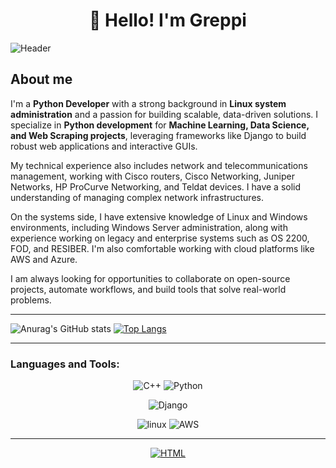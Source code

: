 <h1 align="center">👋 Hello! I'm Greppi </h1>

![Header](https://github.com/Rgreppi/Rgreppi/blob/master/Assets/Banner-Profesional.png)


## About me
I'm a **Python Developer** with a strong background in **Linux system administration** and a passion for building scalable, data-driven solutions. I specialize in **Python development** for **Machine Learning, Data Science, and Web Scraping projects**, leveraging frameworks like Django to build robust web applications and interactive GUIs.

My technical experience also includes network and telecommunications management, working with Cisco routers, Cisco Networking, Juniper Networks, HP ProCurve Networking, and Teldat devices. I have a solid understanding of managing complex network infrastructures.

On the systems side, I have extensive knowledge of Linux and Windows environments, including Windows Server administration, along with experience working on legacy and enterprise systems such as OS 2200, FOD, and RESIBER. I'm also comfortable working with cloud platforms like AWS and Azure.

I am always looking for opportunities to collaborate on open-source projects, automate workflows, and build tools that solve real-world problems.




___

![Anurag's GitHub stats](https://github-readme-stats.vercel.app/api?username=Rgreppi&theme=aura&show_icons=true)
[![Top Langs]( https://github-readme-stats.vercel.app/api/top-langs/?username=Rgreppi&layout=compact&theme=aura)](https://github.com/Rgreppi/github-readme-stats) 

---

### **Languages and Tools:**
<div align="center">

![C++](https://img.shields.io/badge/-C++-070404?style=for-the-badge&logo=c%2B%2B&logoColor=%2300599C&logoSize=auto)
![Python](https://img.shields.io/badge/-Python-070404?style=for-the-badge&logo=python&logoColor=%233776AB&logoSize=auto)



![Django](https://img.shields.io/badge/-django-070404?style=for-the-badge&logo=django&logoColor=%23092E20&logoSize=auto)


![linux](https://img.shields.io/badge/-linux-070404?style=for-the-badge&logo=linux&logoColor=%23FCC624&logoSize=auto)
![AWS](https://img.shields.io/badge/-AWS-070404?style=for-the-badge&logo=amazon-aws)




---

[![HTML](https://img.shields.io/badge/-LINKEDIN-070404?style=for-the-badge&logoSize=auto)](https://www.linkedin.com/in/roberto-greppi-folleco-5aa9721aa/)

</div>
